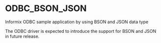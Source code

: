# ODBC_BSON_JSON
Informix ODBC sample application by using BSON and JSON data type  

The ODBC driver is expected to introduce the support for BSON and JSON in future release.  


